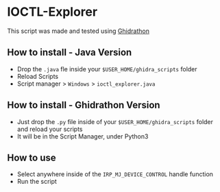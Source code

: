 # IOCTL-Explorer
This script was made and tested using [Ghidrathon](https://github.com/mandiant/Ghidrathon)  

## How to install - Java Version
- Drop the `.java` fle inside your `$USER_HOME/ghidra_scripts` folder
- Reload Scripts
- Script manager > `Windows` > `ioctl_explorer.java`

## How to install - Ghidrathon Version
- Just drop the `.py` file inside of your `$USER_HOME/ghidra_scripts` folder and reload your scripts
- It will be in the Script Manager, under Python3

## How to use
- Select anywhere inside of the `IRP_MJ_DEVICE_CONTROL` handle function
- Run the script
